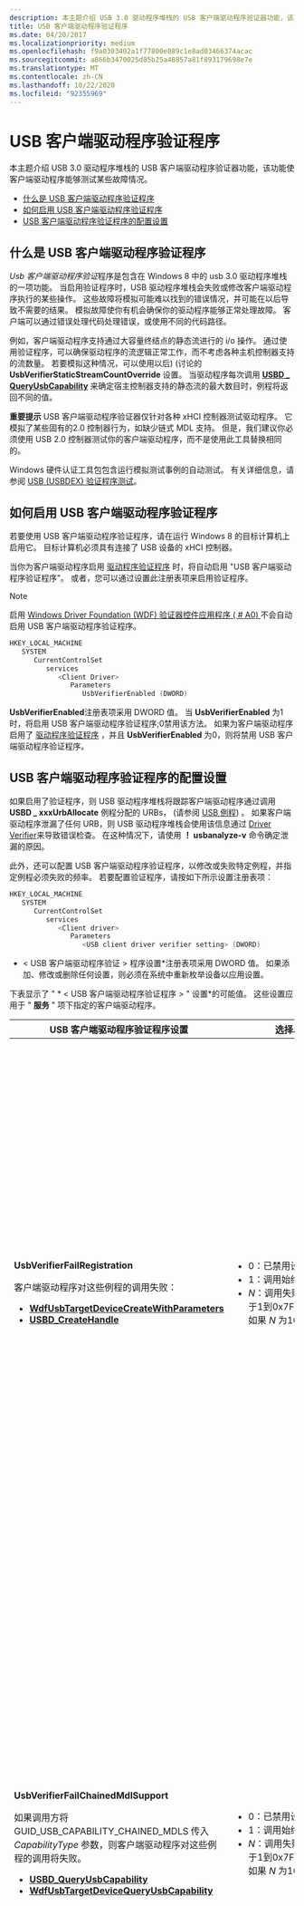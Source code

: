 ```yaml
---
description: 本主题介绍 USB 3.0 驱动程序堆栈的 USB 客户端驱动程序验证器功能，该功能使客户端驱动程序能够测试某些故障情况。
title: USB 客户端驱动程序验证程序
ms.date: 04/20/2017
ms.localizationpriority: medium
ms.openlocfilehash: f9a0303402a1f77800e089c1e8ad03466374acac
ms.sourcegitcommit: a866b3470025d85b25a48857a81f893179698e7e
ms.translationtype: MT
ms.contentlocale: zh-CN
ms.lasthandoff: 10/22/2020
ms.locfileid: "92355969"
---
```

# <a name="usb-client-driver-verifier"></a>USB 客户端驱动程序验证程序

本主题介绍 USB 3.0 驱动程序堆栈的 USB 客户端驱动程序验证器功能，该功能使客户端驱动程序能够测试某些故障情况。

- [什么是 USB 客户端驱动程序验证程序](#what-is-the-usb-client-driver-verifier)
- [如何启用 USB 客户端驱动程序验证程序](#how-to-enable-the-usb-client-driver-verifier)
- [USB 客户端驱动程序验证程序的配置设置](#configuration-settings-for-the-usb-client-driver-verifier)

## <a name="what-is-the-usb-client-driver-verifier"></a>什么是 USB 客户端驱动程序验证程序

*Usb 客户端驱动程序验证*程序是包含在 Windows 8 中的 usb 3.0 驱动程序堆栈的一项功能。 当启用验证程序时，USB 驱动程序堆栈会失败或修改客户端驱动程序执行的某些操作。 这些故障将模拟可能难以找到的错误情况，并可能在以后导致不需要的结果。 模拟故障使你有机会确保你的驱动程序能够正常处理故障。 客户端可以通过错误处理代码处理错误，或使用不同的代码路径。

例如，客户端驱动程序支持通过大容量终结点的静态流进行的 i/o 操作。 通过使用验证程序，可以确保驱动程序的流逻辑正常工作，而不考虑各种主机控制器支持的流数量。 若要模拟这种情况，可以使用以后)  (讨论的 **UsbVerifierStaticStreamCountOverride** 设置。 当驱动程序每次调用 [**USBD \_ QueryUsbCapability**](/previous-versions/windows/hardware/drivers/hh406230(v=vs.85)) 来确定宿主控制器支持的静态流的最大数目时，例程将返回不同的值。

**重要提示**  USB 客户端驱动程序验证器仅针对各种 xHCI 控制器测试驱动程序。 它模拟了某些固有的2.0 控制器行为，如缺少链式 MDL 支持。 但是，我们建议你必须使用 USB 2.0 控制器测试你的客户端驱动程序，而不是使用此工具替换相同的。

Windows 硬件认证工具包包含运行模拟测试事例的自动测试。 有关详细信息，请参阅 [USB (USBDEX) 验证程序测试](https://docs.microsoft.com/previous-versions/windows/hardware/hck/hh998558(v=vs.85))。

## <a name="how-to-enable-the-usb-client-driver-verifier"></a>如何启用 USB 客户端驱动程序验证程序

若要使用 USB 客户端驱动程序验证程序，请在运行 Windows 8 的目标计算机上启用它。 目标计算机必须具有连接了 USB 设备的 xHCI 控制器。

当你为客户端驱动程序启用 [驱动程序验证程序](../devtest/driver-verifier.md) 时，将自动启用 "USB 客户端驱动程序验证程序"。 或者，您可以通过设置此注册表项来启用验证程序。

> [!NOTE]
> 启用 [Windows Driver Foundation (WDF) 验证器控件应用程序 ( # A0) ](/windows-hardware/drivers/devtest/wdf-verifier-control-application) 不会自动启用 USB 客户端驱动程序验证程序。

```cpp
HKEY_LOCAL_MACHINE
   SYSTEM
      CurrentControlSet
         services
            <Client Driver>
               Parameters
                  UsbVerifierEnabled (DWORD)
```

**UsbVerifierEnabled**注册表项采用 DWORD 值。 当 **UsbVerifierEnabled** 为1时，将启用 USB 客户端驱动程序验证程序;0禁用该方法。 如果为客户端驱动程序启用了 [驱动程序验证程序](../devtest/driver-verifier.md) ，并且 **UsbVerifierEnabled** 为0，则将禁用 USB 客户端驱动程序验证程序。

## <a name="configuration-settings-for-the-usb-client-driver-verifier"></a>USB 客户端驱动程序验证程序的配置设置

如果启用了验证程序，则 USB 驱动程序堆栈将跟踪客户端驱动程序通过调用 **USBD \_ xxxUrbAllocate** 例程分配的 URBs， (请参阅 [USB 例程](https://docs.microsoft.com/windows-hardware/drivers/ddi/_usbref/#client)) 。 如果客户端驱动程序泄漏了任何 URB，则 USB 驱动程序堆栈会使用该信息通过 [Driver Verifier](https://docs.microsoft.com/windows-hardware/drivers/devtest/driver-verifier)来导致错误检查。 在这种情况下，请使用 **！ usbanalyze-v** 命令确定泄漏的原因。

此外，还可以配置 USB 客户端驱动程序验证程序，以修改或失败特定例程，并指定例程必须失败的频率。 若要配置验证程序，请按如下所示设置注册表项：

```cpp
HKEY_LOCAL_MACHINE
   SYSTEM
      CurrentControlSet
         services
            <Client driver>
               Parameters
                  <USB client driver verifier setting> (DWORD)
```

* &lt; USB 客户端驱动程序验证 &gt; 程序设置*注册表项采用 DWORD 值。
如果添加、修改或删除任何设置，则必须在系统中重新枚举设备以应用设置。

下表显示了 " * &lt; USB 客户端驱动程序验证程序 &gt; " 设置*的可能值。 这些设置应用于 " **服务** " 项下指定的客户端驱动程序。

<table>
<colgroup>
<col width="33%" />
<col width="33%" />
<col width="33%" />
</colgroup>
<thead>
<tr class="header">
<th>USB 客户端驱动程序验证程序设置</th>
<th>选择以下可能的值之一：</th>
<th>使用模拟 .。。</th>
</tr>
</thead>
<tbody>
<tr class="odd">
<td><p><strong>UsbVerifierFailRegistration</strong></p>
<p>客户端驱动程序对这些例程的调用失败：</p>
<ul>
<li><a href="/windows-hardware/drivers/ddi/wdfusb/nf-wdfusb-wdfusbtargetdevicecreatewithparameters" data-raw-source="[&lt;strong&gt;WdfUsbTargetDeviceCreateWithParameters&lt;/strong&gt;](/windows-hardware/drivers/ddi/wdfusb/nf-wdfusb-wdfusbtargetdevicecreatewithparameters)"><strong>WdfUsbTargetDeviceCreateWithParameters</strong></a></li>
<li><a href="/windows-hardware/drivers/ddi/usbdlib/nf-usbdlib-usbd_createhandle" data-raw-source="[&lt;strong&gt;USBD_CreateHandle&lt;/strong&gt;](/windows-hardware/drivers/ddi/usbdlib/nf-usbdlib-usbd_createhandle)"><strong>USBD_CreateHandle</strong></a></li>
</ul></td>
<td><ul>
<li>0：已禁用设置。</li>
<li>1：调用始终失败。</li>
<li><em>N</em>：调用失败，概率为 1/<em>N</em>，其中 <em>N</em> 是介于1到0x7FF 之间的十六进制值。 例如，如果 <em>N</em> 为10。 每10次调用都将失败。</li>
</ul></td>
<td><p><strong>客户端驱动程序注册失败。</strong></p>
<p>客户端驱动程序的其中一个初始化任务是向基础驱动程序堆栈注册自身。 接下来的几个调用中需要注册。</p>
<p>例如，客户端驱动程序调用 <a href="/windows-hardware/drivers/ddi/usbdlib/nf-usbdlib-usbd_createhandle" data-raw-source="[&lt;strong&gt;USBD_CreateHandle&lt;/strong&gt;](/windows-hardware/drivers/ddi/usbdlib/nf-usbdlib-usbd_createhandle)"><strong>USBD_CreateHandle</strong></a> 进行注册。 假设驱动程序假设例程始终返回 STATUS_SUCCESS，而不实现代码来处理失败。 如果例程返回错误 NTSTATUS 代码，驱动程序可能会无意中忽略该错误，并使用无效的 USBD 句柄继续执行后续调用。</p>
<p>设置允许您对调用失败，以便您可以测试故障代码路径。</p>
<p>注册失败时预期的客户端驱动程序行为：</p>
<ul>
<li><p>驱动程序不应继续正常工作。</p></li>
<li><p>该驱动程序不能导致系统崩溃，也不能通过选择忽略此故障而变得无响应。</p></li>
</ul></td>
</tr>
<tr class="even">
<td><p><strong>UsbVerifierFailChainedMdlSupport</strong></p>
<p>如果调用方将 GUID_USB_CAPABILITY_CHAINED_MDLS 传入 <em>CapabilityType</em> 参数，则客户端驱动程序对这些例程的调用将失败。</p>
<ul>
<li><a href="/previous-versions/windows/hardware/drivers/hh406230(v=vs.85)" data-raw-source="[&lt;strong&gt;USBD_QueryUsbCapability&lt;/strong&gt;](/previous-versions/windows/hardware/drivers/hh406230(v=vs.85))"><strong>USBD_QueryUsbCapability</strong></a></li>
<li><a href="/windows-hardware/drivers/ddi/wdfusb/nf-wdfusb-wdfusbtargetdevicequeryusbcapability" data-raw-source="[&lt;strong&gt;WdfUsbTargetDeviceQueryUsbCapability&lt;/strong&gt;](/windows-hardware/drivers/ddi/wdfusb/nf-wdfusb-wdfusbtargetdevicequeryusbcapability)"><strong>WdfUsbTargetDeviceQueryUsbCapability</strong></a></li>
</ul></td>
<td><ul>
<li>0：已禁用设置。</li>
<li>1：调用始终失败。</li>
<li><em>N</em>：调用失败，概率为 1/<em>N</em>，其中 <em>N</em> 是介于1到0x7FF 之间的十六进制值。 例如，如果 <em>N</em> 为10。 每10次调用都将失败。</li>
</ul></td>
<td><p><strong>与不支持链接 MDLs 的主机控制器通信。</strong></p>
<p>为了使客户端驱动程序发送链式 MDLs (参阅 <a href="/windows-hardware/drivers/kernel/using-mdls" data-raw-source="[MDL](../kernel/using-mdls.md)">MDL</a>) ，USB 驱动程序堆栈和主机控制器必须支持它们。</p>
<p>此设置允许你测试客户端驱动程序向连接到不支持的主机控制器的设备发送链式 MDL 请求时所执行的代码。 无论主机控制器是否支持链接的 MDLs，调用都会失败。</p>
<p>有关 USB 驱动程序堆栈中链接的 MDLs 支持的详细信息，请参阅 <a href="how-to-send-chained-mdls.md" data-raw-source="[How to Send Chained MDLs](how-to-send-chained-mdls.md)">如何发送链式 MDLs</a>。</p>
<p>当主机控制器不支持链接的 MDLs 时，预期的客户端驱动程序行为：</p>
<ul>
<li><p>该驱动程序应在不使用链式 MDLs 的情况下继续执行 i/o 传输。 这样，你还可以确保你的驱动程序适用于 USB 2.0 主机控制器，因为这些控制器不支持链接 MDLs。</p></li>
<li><p>该驱动程序不能导致系统崩溃，也不能通过选择忽略此故障而变得无响应。</p></li>
</ul></td>
</tr>
<tr class="odd">
<td><p><strong>UsbVerifierFailStaticStreamsSupport</strong></p>
<p>如果调用方将 GUID_USB_CAPABILITY_STATIC_STREAMS 传入 <em>CapabilityType</em> 参数，则客户端驱动程序对这些例程的调用将失败。</p>
<ul>
<li><a href="/previous-versions/windows/hardware/drivers/hh406230(v=vs.85)" data-raw-source="[&lt;strong&gt;USBD_QueryUsbCapability&lt;/strong&gt;](/previous-versions/windows/hardware/drivers/hh406230(v=vs.85))"><strong>USBD_QueryUsbCapability</strong></a></li>
<li><a href="/windows-hardware/drivers/ddi/wdfusb/nf-wdfusb-wdfusbtargetdevicequeryusbcapability" data-raw-source="[&lt;strong&gt;WdfUsbTargetDeviceQueryUsbCapability&lt;/strong&gt;](/windows-hardware/drivers/ddi/wdfusb/nf-wdfusb-wdfusbtargetdevicequeryusbcapability)"><strong>WdfUsbTargetDeviceQueryUsbCapability</strong></a></li>
</ul></td>
<td><ul>
<li>0：已禁用设置。</li>
<li>1：调用始终失败。</li>
<li><em>N</em>：调用失败，概率为 1/<em>N</em>，其中 <em>N</em> 是介于1到0x7FF 之间的十六进制值。 例如，如果 <em>N</em> 为10。 每10次调用后，调用将失败。</li>
</ul></td>
<td><p><strong>与不支持静态流的主机控制器通信。</strong></p>
<p>为了使客户端驱动程序能够通过大容量终结点的静态流发送 i/o 传输，主机控制器必须支持流。</p>
<p>如果设备连接到不支持流的主机控制器，并且驱动程序尝试执行流 i/o 传输，则这些传输将失败。 此设置允许您在发生此类故障时测试代码。</p>
<p>当主机控制器不支持静态流时，预期的客户端驱动程序行为：</p>
<ul>
<li><p>如果客户端驱动程序要使用不支持流的 xHCI 控制器，则设备必须能够在不使用启用流的大容量终结点的情况下正常工作。</p></li>
<li><p>该驱动程序不能导致系统崩溃，也不能通过选择忽略此故障而变得无响应。</p></li>
</ul></td>
</tr>
<tr class="even">
<td><p><strong>UsbVerifierStaticStreamCountOverride</strong></p>
当客户端通过 GUID_USB_CAPABILITY_STATIC_STREAMS 调用这些例程时，更改 <em>OutputBuffer</em> 参数中接收的值。
<ul>
<li><a href="/previous-versions/windows/hardware/drivers/hh406230(v=vs.85)" data-raw-source="[&lt;strong&gt;USBD_QueryUsbCapability&lt;/strong&gt;](/previous-versions/windows/hardware/drivers/hh406230(v=vs.85))"><strong>USBD_QueryUsbCapability</strong></a></li>
<li><a href="/windows-hardware/drivers/ddi/wdfusb/nf-wdfusb-wdfusbtargetdevicequeryusbcapability" data-raw-source="[&lt;strong&gt;WdfUsbTargetDeviceQueryUsbCapability&lt;/strong&gt;](/windows-hardware/drivers/ddi/wdfusb/nf-wdfusb-wdfusbtargetdevicequeryusbcapability)"><strong>WdfUsbTargetDeviceQueryUsbCapability</strong></a></li>
</ul>
<p><em>OutputBuffer</em>值指示宿主控制器支持的静态流的最大数目。</p></td>
<td><ul>
<li>0：已禁用设置。</li>
<li>1：验证程序随机选择 <em>OutputBuffer</em> 值。 此值可用于进行压力测试，因为 <em>OutputBuffer</em> 值不重复，并且调用被测试的变体更多。</li>
<li><p><em>N</em>：指定 <em>OutputBuffer</em> 值。</p>
<p>如果启用了 <em>n</em> 值标志，则 <em>n</em> 必须小于 USB 驱动程序堆栈支持的最大流数。 因此，在设置此标志之前，必须通过成功的调用检索实际值。</p>
<p>如果 <em>N</em> 大于流的最大数目，则忽略此设置。</p></li>
</ul></td>
<td><p><strong>与各种主机控制器通信，每个控制器支持最大流数的不同值。</strong></p>
<p>通过使用此设置，可以确保无论各种主机控制器支持多少个流，驱动程序的流逻辑都有效。</p>
<p>可用于 i/o 传输的流的数量将受到主机控制器支持的流数的限制。</p>
<p>有关如何在客户端驱动程序中支持静态流的信息，请参阅 <a href="how-to-open-streams-in-a-usb-endpoint.md" data-raw-source="[How to Open and Close Static Streams in a USB Bulk Endpoint](how-to-open-streams-in-a-usb-endpoint.md)">如何在 USB 大容量终结点中打开和关闭静态流</a>。</p>
<p>当主机控制器支持的流数少于终结点时，预期的客户端驱动程序行为：</p>
<ul>
<li><p>客户端驱动程序可以选择以较少数量的流执行数据传输。</p></li>
<li><p>该驱动程序不能导致系统崩溃，也不能通过选择忽略此故障而变得无响应。</p></li>
</ul></td>
</tr>
<tr class="odd">
<td><p><strong>UsbVerifierFailEnableStaticStreams</strong></p>
<p>将客户端驱动程序的打开的静态流请求 (URB_FUNCTION_OPEN_STATIC_STREAMS) 失败。</p></td>
<td><ul>
<li>0：已禁用设置。</li>
<li>1：请求始终失败。</li>
<li><em>N</em>：请求失败，概率为 1/<em>N</em>，其中 <em>N</em> 是介于1到0x7FF 之间的十六进制值。 例如，如果 <em>N</em> 为10。 每10次调用，请求会失败。</li>
</ul>
<div class="alert">
<strong>注意</strong>  如果先前对 <a href="/previous-versions/windows/hardware/drivers/hh406230(v=vs.85)" data-raw-source="[&lt;strong&gt;USBD_QueryUsbCapability&lt;/strong&gt;](/previous-versions/windows/hardware/drivers/hh406230(v=vs.85))"><strong>USBD_QueryUsbCapability</strong></a> 或 <a href="/windows-hardware/drivers/ddi/wdfusb/nf-wdfusb-wdfusbtargetdevicequeryusbcapability" data-raw-source="[&lt;strong&gt;WdfUsbTargetDeviceQueryUsbCapability&lt;/strong&gt;](/windows-hardware/drivers/ddi/wdfusb/nf-wdfusb-wdfusbtargetdevicequeryusbcapability)"><strong>WdfUsbTargetDeviceQueryUsbCapability</strong></a> 的调用失败，则打开的静态流请求会失败。
</div>
<div>
 
</div></td>
<td><p><strong>与支持静态流但请求因其他原因而失败的主机控制器通信。</strong></p>
<p>例如，你的设备连接到支持流的主机控制器。 客户端驱动程序发送一个打开的流请求，其中包含大量 (的流，以打开超出主机控制器所支持的最大流数量的) 。 USB 驱动程序堆栈将无法通过此类请求。</p>
<p>通过使用此设置，你可以测试打开流请求失败的错误处理代码。</p>
<p>当打开流请求失败时，预期的客户端驱动程序行为：</p>
<ul>
<li><p>驱动程序不应继续正常工作。</p></li>
<li><p>该驱动程序不能导致系统崩溃，也不能通过选择忽略此故障而变得无响应。</p></li>
</ul></td>
</tr>
</tbody>
</table>

## <a name="related-topics"></a>相关主题

[**USBD \_ CreateHandle**](https://docs.microsoft.com/windows-hardware/drivers/ddi/usbdlib/nf-usbdlib-usbd_createhandle)  
[**USBD \_ QueryUsbCapability**](https://docs.microsoft.com/previous-versions/windows/hardware/drivers/hh406230(v=vs.85))  
[如何在 USB 批量终结点中打开和关闭静态流](how-to-open-streams-in-a-usb-endpoint.md)  
[如何发送链式 MDLs](how-to-send-chained-mdls.md)  
[Microsoft USB 测试工具 (MUTT) 设备的概述](/windows-hardware/drivers/usbcon/microsoft-usb-test-tool--mutt--devices)
